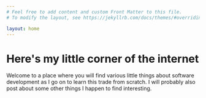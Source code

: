 ```yaml
---
# Feel free to add content and custom Front Matter to this file.
# To modify the layout, see https://jekyllrb.com/docs/themes/#overriding-theme-defaults

layout: home
---
```

# Here's my little corner of the internet

Welcome to a place where you will find various little things about software development as I go on to learn this trade from scratch. I will probably also post about some other things I happen to find interesting.
